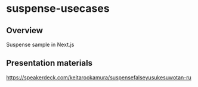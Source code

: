 # suspense-usecases

## Overview

Suspense sample in Next.js

## Presentation materials

https://speakerdeck.com/keitarookamura/suspensefalseyusukesuwotan-ru
